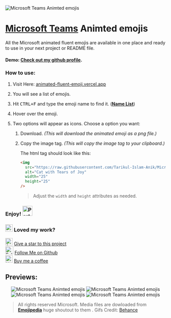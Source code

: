 <image src='assets/images/banner.gif' alt='Microsoft Teams Animted emojis' />

# [Microsoft Teams](https://www.microsoft.com/en-us/microsoft-teams) Animted emojis

All the Microsoft animated fluent emojis are available in one place and ready to use in your next project or README file.

#### Demo: [Check out my github profile](https://github.com/Tarikul-Islam-Anik).

### How to use:

1. Visit Here: [animated-fluent-emoji.vercel.app](https://animated-fluent-emoji.vercel.app/)
2. You will see a list of emojis.
3. Hit <kbd>CTRL+F</kbd> and type the emoji name to find it. (**[Name List](https://support.microsoft.com/en-us/office/view-all-available-emojis-b9c2ccda-9ad9-4dbb-a25d-bbcebf6311ae)**)
4. Hover over the emoji.
5. Two options will appear as icons. Choose a option you want:

   1. Download. _(This will download the animated emoji as a png file.)_
   2. Copy the image tag. _(This will copy the image tag to your clipboard.)_

      The html tag should look like this:

      ```html
      <img
        src="https://raw.githubusercontent.com/Tarikul-Islam-Anik/Microsoft-Teams-Animated-Emojis/master/Emojis/Smilies/Cat%20with%20Tears%20of%20Joy.png"
        alt="Cat with Tears of Joy"
        width="25"
        height="25"
      />
      ```

      > Adjust the `width` and `height` attributes as needed.

### Enjoy! <img class=" lazyloaded" src="https://github.com/Tarikul-Islam-Anik/Microsoft-Teams-Animated-Emojis/blob/master/Emojis/Activities/Party%20Popper.png?raw=true" alt="Party Popper" title="Party Popper" width="31" height="31">

### <img src="https://raw.githubusercontent.com/Tarikul-Islam-Anik/Microsoft-Teams-Animated-Emojis/master/Emojis/Smilies/Green%20Heart.png" alt="Green Heart" width="23" height="23" /> Loved my work?

<img src="https://raw.githubusercontent.com/Tarikul-Islam-Anik/Microsoft-Teams-Animated-Emojis/master/Emojis/Travel%20and%20places/Star.png" alt="Star" width="23" height="23" /> [Give a star to this project](https://github.com/Tarikul-Islam-Anik/Microsoft-Teams-Animated-Emojis)<br/>
<img src="https://raw.githubusercontent.com/Tarikul-Islam-Anik/Microsoft-Teams-Animated-Emojis/master/Emojis/Hand%20gestures/Folded%20Hands%20Light%20Skin%20Tone.png" alt="Folded Hands Light Skin Tone" width="25" height="25" /> [Follow Me on Github](https://github.com/Tarikul-Islam-Anik)<br/>
<img src="https://raw.githubusercontent.com/Tarikul-Islam-Anik/Microsoft-Teams-Animated-Emojis/master/Emojis/Food/Hot%20Beverage.png" alt="Hot Beverage" width="23" height="23" /> [Buy me a coffee](https://ko-fi.com/oxyzen) 

## Previews:

<p align="center"><image src='assets/images/showcase 1.gif' alt='Microsoft Teams Animted emojis' />
<image src='assets/images/showcase 2.gif' alt='Microsoft Teams Animted emojis' />
<image src='assets/images/showcase 3.gif' alt='Microsoft Teams Animted emojis' />
<image src='assets/images/showcase 4.gif' alt='Microsoft Teams Animted emojis' /></p>

> All rights reserved Microsoft. Media files are dowloaded from **[Emojipedia](https://emojipedia.org/)** huge shoutout to them . Gifs Credit: [Behance](https://www.behance.net/gallery/125956251/Microsoft-Emojis)
